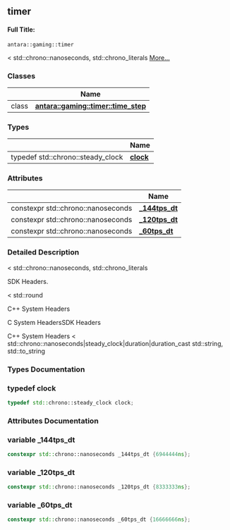 

## timer

#### Full Title:
```
antara::gaming::timer
```




< std::chrono::nanoseconds, std::chrono_literals  [More...](#detailed-description)






### Classes

|                | Name           |
| -------------- | -------------- |
| class | **[antara::gaming::timer::time_step](Classes/classantara_1_1gaming_1_1timer_1_1time__step.md)**  |

### Types

|                | Name           |
| -------------- | -------------- |
| typedef std::chrono::steady_clock | **[clock](Namespaces/namespaceantara_1_1gaming_1_1timer.md#typedef-clock)**  |


### Attributes

|                | Name           |
| -------------- | -------------- |
| constexpr std::chrono::nanoseconds | **[_144tps_dt](Namespaces/namespaceantara_1_1gaming_1_1timer.md#variable-_144tps_dt)**  |
| constexpr std::chrono::nanoseconds | **[_120tps_dt](Namespaces/namespaceantara_1_1gaming_1_1timer.md#variable-_120tps_dt)**  |
| constexpr std::chrono::nanoseconds | **[_60tps_dt](Namespaces/namespaceantara_1_1gaming_1_1timer.md#variable-_60tps_dt)**  |




### Detailed Description

< std::chrono::nanoseconds, std::chrono_literals 

























SDK Headers.

< std::round

C++ System Headers

C System HeadersSDK Headers

C++ System Headers < std::chrono::nanoseconds|steady_clock|duration|duration_cast std::string, std::to_string 



### Types Documentation

### typedef clock

```cpp
typedef std::chrono::steady_clock clock;
```






























### Attributes Documentation

### variable _144tps_dt

```cpp
constexpr std::chrono::nanoseconds _144tps_dt {6944444ns};
```




























### variable _120tps_dt

```cpp
constexpr std::chrono::nanoseconds _120tps_dt {8333333ns};
```




























### variable _60tps_dt

```cpp
constexpr std::chrono::nanoseconds _60tps_dt {16666666ns};
```


































